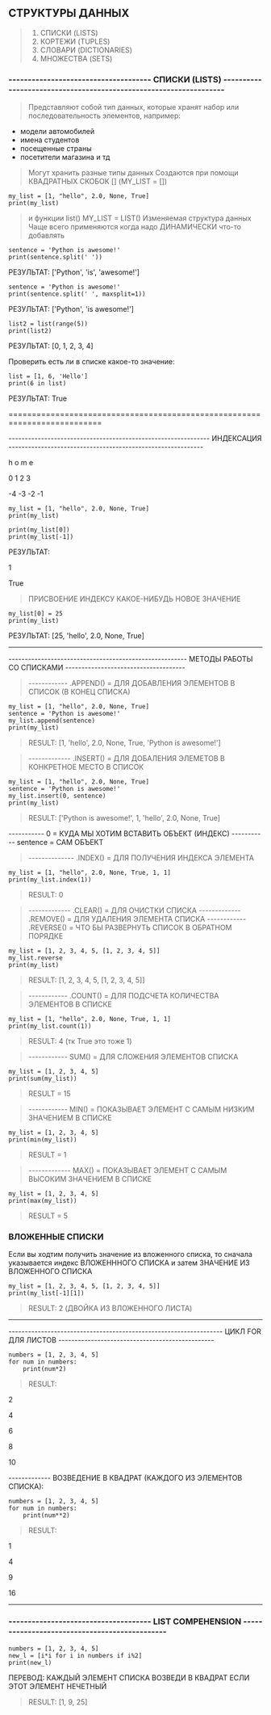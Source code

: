 ## СТРУКТУРЫ ДАННЫХ ##
> 1) СПИСКИ (LISTS)
> 2) КОРТЕЖИ (TUPLES)
> 3) СЛОВАРИ (DICTIONARIES)
> 4) МНОЖЕСТВА (SETS)

### ------------------------------------- СПИСКИ (LISTS) ------------------------------------------------------------------ ###

> Представляют собой тип данных, которые хранят набор или последовательность элементов, например:

- модели автомобилей
- имена студентов 
- посещенные страны
- посетители магазина и тд

> Могут хранить разные типы данных 
> Создаются при помощи КВАДРАТНЫХ СКОБОК [] (MY_LIST = []) 

```
my_list = [1, "hello", 2.0, None, True]
print(my_list)
```

> и функции list() MY_LIST = LIST()
> Изменяемая структура данных 
> Чаще всего применяются когда надо ДИНАМИЧЕСКИ что-то добавлять 

```
sentence = 'Python is awesome!'
print(sentence.split(' '))
```

РЕЗУЛЬТАТ: ['Python', 'is', 'awesome!']

```
sentence = 'Python is awesome!'
print(sentence.split(' ', maxsplit=1))
```

РЕЗУЛЬТАТ: ['Python', 'is awesome!']

```
list2 = list(range(5))
print(list2)
```
РЕЗУЛЬТАТ: [0, 1, 2, 3, 4]

Проверить есть ли в списке какое-то значение:
```
list = [1, 6, 'Hello']
print(6 in list)
```
РЕЗУЛЬТАТ: True

==========================================================================

-------------------------------------------------------------- ИНДЕКСАЦИЯ ------------------------------------------------------------

h o m e

0 1 2 3

-4 -3 -2 -1

```
my_list = [1, "hello", 2.0, None, True]
print(my_list)
```

```
print(my_list[0])
print(my_list[-1])
```

РЕЗУЛЬТАТ: 

1

True

> ПРИСВОЕНИЕ ИНДЕКСУ КАКОЕ-НИБУДЬ НОВОЕ ЗНАЧЕНИЕ

```
my_list[0] = 25
print(my_list)
```

РЕЗУЛЬТАТ: [25, 'hello', 2.0, None, True]


_____________________________________________________________________________________________________________________________

------------------------------------------------------- МЕТОДЫ РАБОТЫ СО СПИСКАМИ -------------------------------------

> ------------ .APPEND() = ДЛЯ ДОБАВЛЕНИЯ ЭЛЕМЕНТОВ В СПИСОК (В КОНЕЦ СПИСКА)
```
my_list = [1, "hello", 2.0, None, True]
sentence = 'Python is awesome!'
my_list.append(sentence)
print(my_list)
```
> RESULT: [1, 'hello', 2.0, None, True, 'Python is awesome!']

> ------------- .INSERT() = ДЛЯ ДОБАЛЕНИЯ ЭЛЕМЕТОВ В КОНКРЕТНОЕ МЕСТО В СПИСОК
```
my_list = [1, "hello", 2.0, None, True]
sentence = 'Python is awesome!'
my_list.insert(0, sentence)
print(my_list)
```
> RESULT: ['Python is awesome!', 1, 'hello', 2.0, None, True]

----------- 0 = КУДА МЫ ХОТИМ ВСТАВИТЬ ОБЪЕКТ (ИНДЕКС)
----------- sentence = САМ ОБЪЕКТ

> -------------- .INDEX() = ДЛЯ ПОЛУЧЕНИЯ ИНДЕКСА ЭЛЕМЕНТА 
```
my_list = [1, "hello", 2.0, None, True, 1, 1]
print(my_list.index(1))
```
> RESULT: 0

> ------------- .CLEAR() = ДЛЯ ОЧИСТКИ СПИСКА
> ------------- .REMOVE() = ДЛЯ УДАЛЕНИЯ ЭЛЕМЕНТА СПИСКА
> ------------ .REVERSE() = ЧТО БЫ РАЗВЕРНУТЬ СПИСОК В ОБРАТНОМ ПОРЯДКЕ
```
my_list = [1, 2, 3, 4, 5, [1, 2, 3, 4, 5]]
my_list.reverse
print(my_list)
```
> RESULT: [1, 2, 3, 4, 5, [1, 2, 3, 4, 5]]

> ------------ .COUNT() = ДЛЯ ПОДСЧЕТА КОЛИЧЕСТВА ЭЛЕМЕНТОВ В СПИСКЕ 
```
my_list = [1, "hello", 2.0, None, True, 1, 1]
print(my_list.count(1))
```
> RESULT: 4 (тк True это тоже 1)

> ------------ SUM() = ДЛЯ СЛОЖЕНИЯ ЭЛЕМЕНТОВ СПИСКА
```
my_list = [1, 2, 3, 4, 5]
print(sum(my_list))
```
> RESULT = 15

> ------------ MIN() = ПОКАЗЫВАЕТ ЭЛЕМЕНТ С САМЫМ НИЗКИМ ЗНАЧЕНИЕМ В СПИСКЕ
```
my_list = [1, 2, 3, 4, 5]
print(min(my_list))
```
> RESULT = 1

> ------------- MAX() = ПОКАЗЫВАЕТ ЭЛЕМЕНТ С САМЫМ ВЫСОКИМ ЗНАЧЕНИЕМ В СПИСКЕ  
```
my_list = [1, 2, 3, 4, 5]
print(max(my_list))
```
> RESULT = 5


### ВЛОЖЕННЫЕ СПИСКИ

Если вы ходтим получить значение из вложенного списка, то сначала указывается индекс ВЛОЖЕНННОГО СПИСКА и затем ЗНАЧЕНИЕ ИЗ ВЛОЖЕННОГО СПИСКА
```
my_list = [1, 2, 3, 4, 5, [1, 2, 3, 4, 5]]
print(my_list[-1][1])
```

> RESULT: 2 (ДВОЙКА ИЗ ВЛОЖЕННОГО ЛИСТА)

_________________________________________________________________________________________________________________

------------------------------------------------------------------  ЦИКЛ FOR ДЛЯ ЛИСТОВ  ------------------------------------------------

```
numbers = [1, 2, 3, 4, 5]
for num in numbers:
    print(num*2)
```

> RESULT:

2

4

6

8

10

------------- ВОЗВЕДЕНИЕ В КВАДРАТ (КАЖДОГО ИЗ ЭЛЕМЕНТОВ СПИСКА):
```
numbers = [1, 2, 3, 4, 5]
for num in numbers:
    print(num**2)
```

> RESULT:

1

4

9

16


______________________________________________________________________________________

### ------------------------------------- LIST COMPEHENSION ----------------------------------------------

```
numbers = [1, 2, 3, 4, 5]
new_l = [i*i for i in numbers if i%2]
print(new_l)
```
ПЕРЕВОД: КАЖДЫЙ ЭЛЕМЕНТ СПИСКА ВОЗВЕДИ В КВАДРАТ ЕСЛИ ЭТОТ ЭЛЕМЕНТ НЕЧЕТНЫЙ

> RESULT: [1, 9, 25]


    
